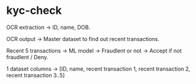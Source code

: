 # kyc-check

OCR extraction -> ID, name, DOB.

OCR output -> Master dataset to find out recent transactions.

Recent 5 transactions -> ML model -> Fraudlent or not -> Accept if not fraudlent / Deny.

1 dataset columns -> [ID, name, recent transaction 1, recent transaction 2, recent transaction 3..5]

